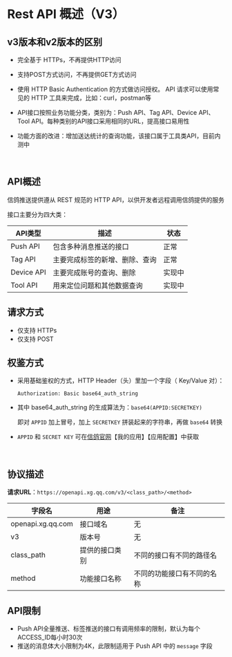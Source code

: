 # Rest API 概述（V3）

## v3版本和v2版本的区别

- 完全基于 HTTPs，不再提供HTTP访问

- 支持POST方式访问，不再提供GET方式访问

- 使用 HTTP Basic Authentication 的方式做访问授权。 API 请求可以使用常见的 HTTP 工具来完成，比如：curl，postman等

- API接口按照业务功能分类，类别为：Push API、Tag API、Device API、Tool API。每种类别的API接口采用相同的URL，提高接口易用性

- 功能方面的改进：增加送达统计的查询功能，该接口属于工具类API，目前内测中

  ​

## API概述

信鸽推送提供遵从 REST 规范的 HTTP API，以供开发者远程调用信鸽提供的服务

接口主要分为四大类：

| API类型      | 描述              | 状态   |
| ---------- | --------------- | ---- |
| Push API   | 包含多种消息推送的接口     | 正常   |
| Tag API    | 主要完成标签的新增、删除、查询 | 正常   |
| Device API | 主要完成账号的查询、删除    | 实现中  |
| Tool API   | 用来定位问题和其他数据查询   | 实现中  |



## 请求方式

- 仅支持 HTTPs
- 仅支持 POST




## 权鉴方式

- 采用基础鉴权的方式，HTTP Header（头）里加一个字段（ Key/Value 对）：

  ```
  Authorization: Basic base64_auth_string
  ```

- 其中 base64_auth_string 的生成算法为：`base64(APPID:SECRETKEY)`

  即对 `APPID` 加上冒号，加上 `SECRETKEY` 拼装起来的字符串，再做 `base64` 转换

- `APPID` 和 `SECRET KEY` 可在[信鸽官网](http://xg.qq.com/)【我的应用】【应用配置】中获取

  ​

## 协议描述

**请求URL**：`https://openapi.xg.qq.com/v3/<class_path>/<method>`

| 字段名               | 用途      | 备注            |
| ----------------- | ------- | ------------- |
| openapi.xg.qq.com | 接口域名    | 无             |
| v3                | 版本号     | 无             |
| class_path        | 提供的接口类别 | 不同的接口有不同的路径名  |
| method            | 功能接口名称  | 不同的功能接口有不同的名称 |



## API限制

- Push API全量推送、标签推送的接口有调用频率的限制，默认为每个ACCESS_ID每小时30次
- 推送的消息体大小限制为4K，此限制适用于 Push API 中的 `message` 字段